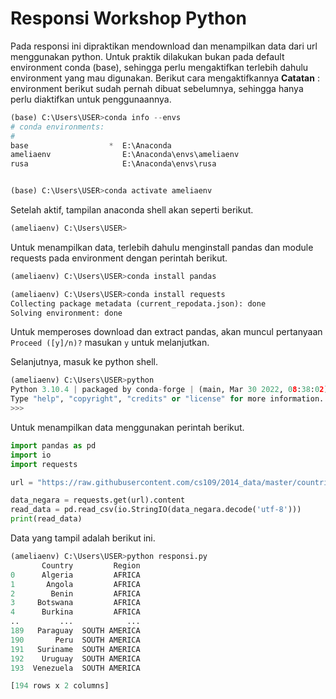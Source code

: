 # Responsi Workshop Python
Pada responsi ini dipraktikan mendownload dan menampilkan data dari url menggunakan python. Untuk praktik dilakukan bukan pada default environment conda (base), sehingga perlu mengaktifkan terlebih dahulu environment yang mau digunakan. Berikut cara mengaktifkannya
**Catatan** : environment berikut sudah pernah dibuat sebelumnya, sehingga hanya perlu diaktifkan untuk penggunaannya.
```python
(base) C:\Users\USER>conda info --envs
# conda environments:
#
base                  *  E:\Anaconda
ameliaenv                E:\Anaconda\envs\ameliaenv
rusa                     E:\Anaconda\envs\rusa


(base) C:\Users\USER>conda activate ameliaenv
```
Setelah aktif, tampilan anaconda shell akan seperti berikut.
```python
(ameliaenv) C:\Users\USER>
```
Untuk menampilkan data, terlebih dahulu menginstall pandas dan module requests pada environment dengan perintah berikut.
```python
(ameliaenv) C:\Users\USER>conda install pandas

(ameliaenv) C:\Users\USER>conda install requests
Collecting package metadata (current_repodata.json): done
Solving environment: done
```
Untuk memperoses download dan extract pandas, akan muncul pertanyaan `Proceed ([y]/n)?` masukan `y` untuk melanjutkan.

Selanjutnya, masuk ke python shell.
```python
(ameliaenv) C:\Users\USER>python
Python 3.10.4 | packaged by conda-forge | (main, Mar 30 2022, 08:38:02) [MSC v.1916 64 bit (AMD64)] on win32
Type "help", "copyright", "credits" or "license" for more information.
>>>
```
Untuk menampilkan data menggunakan perintah berikut.
```python
import pandas as pd
import io
import requests

url = "https://raw.githubusercontent.com/cs109/2014_data/master/countries.csv"

data_negara = requests.get(url).content
read_data = pd.read_csv(io.StringIO(data_negara.decode('utf-8')))
print(read_data)
```
Data yang tampil adalah berikut ini.
```python
(ameliaenv) C:\Users\USER>python responsi.py
       Country         Region
0      Algeria         AFRICA
1       Angola         AFRICA
2        Benin         AFRICA
3     Botswana         AFRICA
4      Burkina         AFRICA
..         ...            ...
189   Paraguay  SOUTH AMERICA
190       Peru  SOUTH AMERICA
191   Suriname  SOUTH AMERICA
192    Uruguay  SOUTH AMERICA
193  Venezuela  SOUTH AMERICA

[194 rows x 2 columns]
```